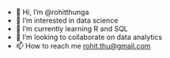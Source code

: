 - 👋 Hi, I’m @rohitthunga
- 👀 I’m interested in data science
- 🌱 I’m currently learning R and SQL
- 💞️ I’m looking to collaborate on data analytics
- 📫 How to reach me rohit.thu@gmail.com

<!---
rohitthunga/rohitthunga is a ✨ special ✨ repository because its `README.md` (this file) appears on your GitHub profile.
You can click the Preview link to take a look at your changes.
--->
